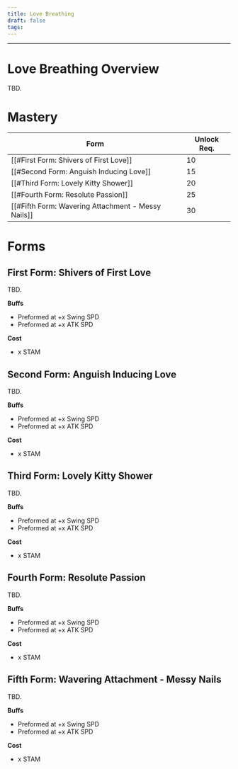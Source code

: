 ```yaml
---
title: Love Breathing
draft: false
tags:
---
```


---
# Love Breathing Overview
TBD.
# Mastery

| Form | Unlock Req. |
|------|------|
| [[#First Form: Shivers of First Love]] | 10
| [[#Second Form: Anguish Inducing Love]] | 15
| [[#Third Form: Lovely Kitty Shower]] | 20
| [[#Fourth Form: Resolute Passion]] | 25
| [[#Fifth Form: Wavering Attachment - Messy Nails]] | 30
 
# Forms

## First Form: Shivers of First Love

TBD.

**Buffs**
- Preformed at +x Swing SPD
- Preformed at +x ATK SPD

**Cost**
- x STAM

## Second Form: Anguish Inducing Love

TBD.

**Buffs**
- Preformed at +x Swing SPD
- Preformed at +x ATK SPD

**Cost**
- x STAM

## Third Form: Lovely Kitty Shower

TBD.

**Buffs**
- Preformed at +x Swing SPD
- Preformed at +x ATK SPD

**Cost**
- x STAM

## Fourth Form: Resolute Passion

TBD.

**Buffs**
- Preformed at +x Swing SPD
- Preformed at +x ATK SPD

**Cost**
- x STAM

## Fifth Form: Wavering Attachment - Messy Nails

TBD.

**Buffs**
- Preformed at +x Swing SPD
- Preformed at +x ATK SPD

**Cost**
- x STAM



